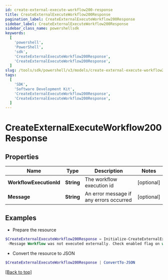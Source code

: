 ```yaml
---
id: create-external-execute-workflow200-response
title: CreateExternalExecuteWorkflow200Response
pagination_label: CreateExternalExecuteWorkflow200Response
sidebar_label: CreateExternalExecuteWorkflow200Response
sidebar_class_name: powershellsdk
keywords:
  [
    'powershell',
    'PowerShell',
    'sdk',
    'CreateExternalExecuteWorkflow200Response',
    'CreateExternalExecuteWorkflow200Response',
  ]
slug: /tools/sdk/powershell/v3/models/create-external-execute-workflow200-response
tags:
  [
    'SDK',
    'Software Development Kit',
    'CreateExternalExecuteWorkflow200Response',
    'CreateExternalExecuteWorkflow200Response',
  ]
---
```


# CreateExternalExecuteWorkflow200Response

## Properties

| Name | Type | Description | Notes |
| --- | --- | --- | --- |
| **WorkflowExecutionId** | **String** | The workflow execution id | [optional] |
| **Message** | **String** | An error message if any errors occurred | [optional] |

## Examples

- Prepare the resource

```powershell
$CreateExternalExecuteWorkflow200Response = Initialize-CreateExternalExecuteWorkflow200Response  -WorkflowExecutionId 0e11cefa-96e7-4b67-90d0-065bc1da5753 `
 -Message Workflow was not executed externally. Check enabled flag on workflow definition
```

- Convert the resource to JSON

```powershell
$CreateExternalExecuteWorkflow200Response | ConvertTo-JSON
```

[[Back to top]](#)

